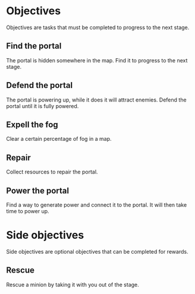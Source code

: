 # Objectives
Objectives are tasks that must be completed to progress to the next stage.

## Find the portal
The portal is hidden somewhere in the map. Find it to progress to the next stage.

## Defend the portal
The portal is powering up, while it does it will attract enemies. Defend the portal until it is fully powered.

## Expell the fog
Clear a certain percentage of fog in a map.

## Repair
Collect resources to repair the portal.

## Power the portal
Find a way to generate power and connect it to the portal. It will then take time to power up.

# Side objectives
Side objectives are optional objectives that can be completed for rewards.

## Rescue
Rescue a minion by taking it with you out of the stage.